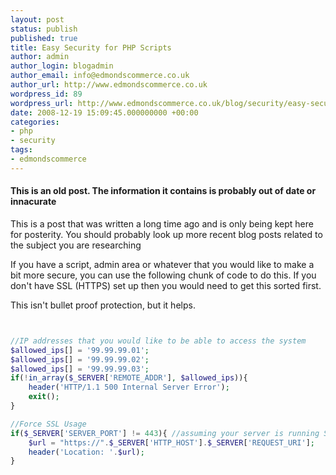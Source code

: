 ```yaml
---
layout: post
status: publish
published: true
title: Easy Security for PHP Scripts
author: admin
author_login: blogadmin
author_email: info@edmondscommerce.co.uk
author_url: http://www.edmondscommerce.co.uk
wordpress_id: 89
wordpress_url: http://www.edmondscommerce.co.uk/blog/security/easy-security-for-php-scripts/
date: 2008-12-19 15:09:45.000000000 +00:00
categories:
- php
- security
tags:
- edmondscommerce
---
```

<div class="oldpost"><h4>This is an old post. The information it contains is probably out of date or innacurate</h4>
<p>
This is a post that was written a long time ago and is only being kept here for posterity.
You should probably look up more recent blog posts related to the subject you are researching
</p>
</div>
If you have a script, admin area or whatever that you would like to make a bit more secure, you can use the following chunk of code to do this. If you don't have SSL (HTTPS) set up then you would need to get this sorted first.

This isn't bullet proof protection, but it helps.

```php


//IP addresses that you would like to be able to access the system
$allowed_ips[] = '99.99.99.01';
$allowed_ips[] = '99.99.99.02';
$allowed_ips[] = '99.99.99.03';
if(!in_array($_SERVER['REMOTE_ADDR'], $allowed_ips)){
	header('HTTP/1.1 500 Internal Server Error');
	exit();
}

//Force SSL Usage
if($_SERVER['SERVER_PORT'] != 443){ //assuming your server is running SSL on port 443
	$url = "https://".$_SERVER['HTTP_HOST'].$_SERVER['REQUEST_URI'];
   	header('Location: '.$url);
}


```
